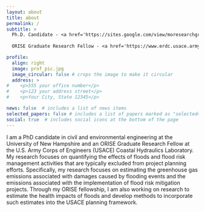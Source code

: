```yaml
---
layout: about
title: about
permalink: /
subtitle: >
  Ph.D. Candidate - <a href='https://sites.google.com/view/moresearchgroup'>University of New Hampshire Department of Civil and Environmental Engineering</a> <br>
  
  ORISE Graduate Research Fellow - <a href='https://www.erdc.usace.army.mil/Locations/CHL/'>U.S. Army Corps of Engineers Coastal and Hydraulics Laboratory</a> <br>

profile:
  align: right
  image: prof_pic.jpg
  image_circular: false # crops the image to make it circular
  address: >
#    <p>555 your office number</p>
#    <p>123 your address street</p>
#    <p>Your City, State 12345</p>

news: false  # includes a list of news items
selected_papers: false # includes a list of papers marked as "selected={true}"
social: true  # includes social icons at the bottom of the page
---
```


I am a PhD candidate in civil and environmental engineering at the University of New Hampshire and an ORISE Graduate Research Fellow at the U.S. Army Corps of Engineers (USACE) Coastal Hydraulics Laboratory. My research focuses on quantifying the effects of floods and flood risk management activities that are typically excluded from project planning efforts. Specifically, my research focuses on estimating the greenhouse gas emissions associated with damages caused by flooding events and the emissions associated with the implementation of flood risk mitigation projects. Through my ORISE fellowship, I am also working on research to estimate the health impacts of floods and develop methods to incorporate such estimates into the USACE planning framework. 
